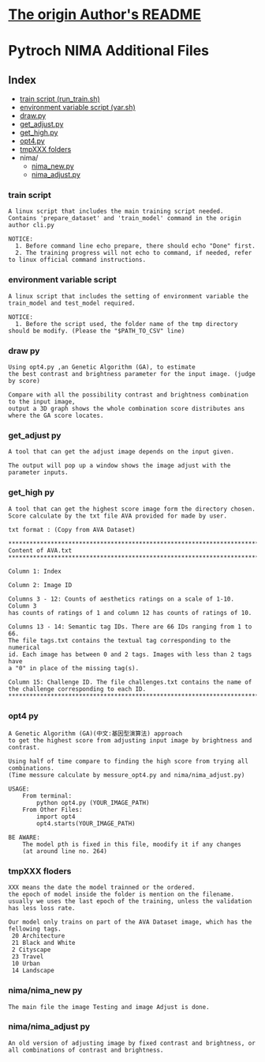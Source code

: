 # [The origin Author's README](originREADME.md)


# Pytroch NIMA Additional Files

## Index
  * [train script (run_train.sh)](#train-script)
  * [environment variable script (var.sh)](#environment-variable-script)
  * [draw.py](#draw-py)
  *  [get_adjust.py](#getadjust-py)
  *  [get_high.py](#gethigh-py)
  *  [opt4.py](#opt4-py)
  *  [tmpXXX folders](#tmpxxx-floders)
  *  nima/
      - [nima_new.py](#nimanimanew-py)
      - [nima_adjust.py](#nimanimaadjust-py)

### train script
    A linux script that includes the main training script needed.
    Contains 'prepare_dataset' and 'train_model' command in the origin author cli.py

    NOTICE:
      1. Before command line echo prepare, there should echo "Done" first.
      2. The training progress will not echo to command, if needed, refer to linux official command instructions.

### environment variable script
    A linux script that includes the setting of environment variable the train_model and test_model required.

    NOTICE:
      1. Before the script used, the folder name of the tmp directory should be modify. (Please the "$PATH_TO_CSV" line)


### draw py
    Using opt4.py ,an Genetic Algorithm (GA), to estimate 
    the best contrast and brightness parameter for the input image. (judge by score)

    Compare with all the possibility contrast and brightness combination to the input image,
    output a 3D graph shows the whole combination score distributes ans where the GA score locates.

### get_adjust py
    A tool that can get the adjust image depends on the input given.

    The output will pop up a window shows the image adjust with the parameter inputs.


### get_high py
    A tool that can get the highest score image form the directory chosen.
    Score calculate by the txt file AVA provided for made by user.

    txt format : (Copy from AVA Dataset)

    **************************************************************************
    Content of AVA.txt
    **************************************************************************

    Column 1: Index

    Column 2: Image ID 

    Columns 3 - 12: Counts of aesthetics ratings on a scale of 1-10. Column 3 
    has counts of ratings of 1 and column 12 has counts of ratings of 10.

    Columns 13 - 14: Semantic tag IDs. There are 66 IDs ranging from 1 to 66.
    The file tags.txt contains the textual tag corresponding to the numerical
    id. Each image has between 0 and 2 tags. Images with less than 2 tags have
    a "0" in place of the missing tag(s).

    Column 15: Challenge ID. The file challenges.txt contains the name of 
    the challenge corresponding to each ID.
    **************************************************************************

### opt4 py
    A Genetic Algorithm (GA)(中文:基因型演算法) approach 
    to get the highest score from adjusting input image by brightness and contrast.

    Using half of time compare to finding the high score from trying all combinations.
    (Time messure calculate by messure_opt4.py and nima/nima_adjust.py)

    USAGE:
        From terminal:
            python opt4.py (YOUR_IMAGE_PATH) 
        From Other Files:
            import opt4
            opt4.starts(YOUR_IMAGE_PATH)

    BE AWARE:
        The model pth is fixed in this file, moodify it if any changes
        (at around line no. 264)

### tmpXXX floders
    XXX means the date the model trainned or the ordered.
    the epoch of model inside the folder is mention on the filename.
    usually we uses the last epoch of the training, unless the validation has less loss rate.
    
    Our model only trains on part of the AVA Dataset image, which has the fellowing tags.
     20 Architecture
     21 Black and White
     2 Cityscape
     23 Travel
     10 Urban
     14 Landscape

### nima/nima_new py
    The main file the image Testing and image Adjust is done.

### nima/nima_adjust py
    An old version of adjusting image by fixed contrast and brightness, or all combinations of contrast and brightness.
